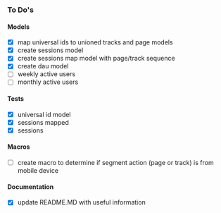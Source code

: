 ### To Do's

#### Models
- [X] map universal ids to unioned tracks and page models
- [X] create sessions model
- [X] create sessions map model with page/track sequence
- [X] create dau model
- [ ] weekly active users
- [ ] monthly active users

#### Tests
- [X] universal id model
- [X] sessions mapped
- [X] sessions

#### Macros
- [ ] create macro to determine if segment action (page or track) is from mobile device

#### Documentation
- [X] update README.MD with useful information
